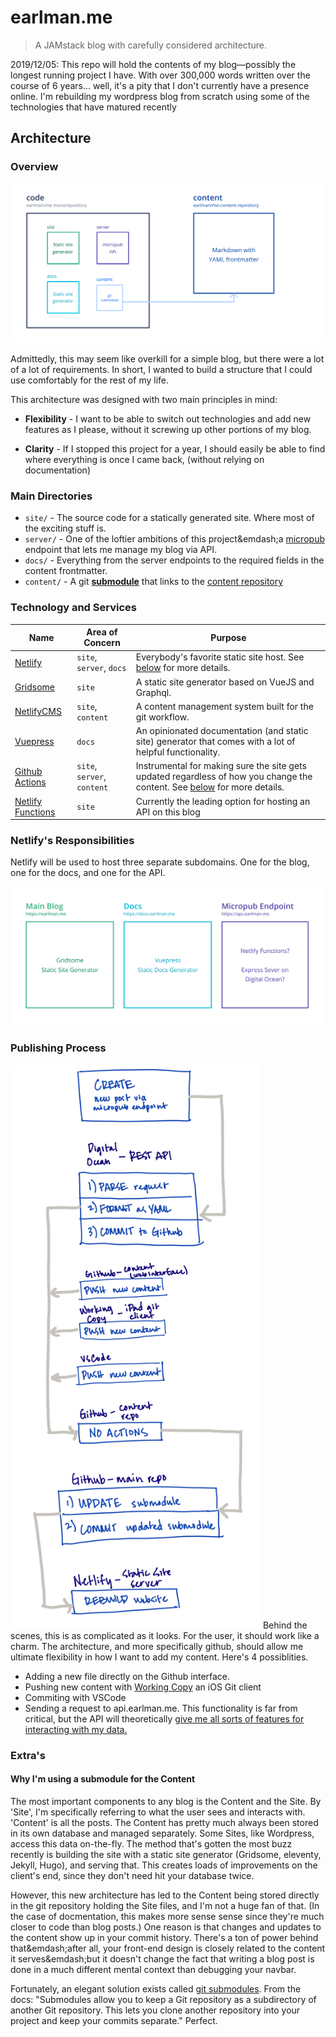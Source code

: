 # earlman.me

> A JAMstack blog with carefully considered architecture.

2019/12/05: This repo will hold the contents of my blog&mdash;possibly the longest running project I have. With over 300,000 words written over the course of 6 years... well, it's a pity that I don't currently have a presence online. I'm rebuilding my wordpress blog from scratch using some of the technologies that have matured recently 

## Architecture

### Overview

<img src="/docs/assets/site-architecture-github.png" />

Admittedly, this may seem like overkill for a simple blog, but there were a lot of a lot of requirements. In short, I wanted to build a structure that I could use comfortably for the rest of my life. 

This architecture was designed with two main principles in mind:

* **Flexibility** - I want to be able to switch out technologies and add new features as I please, without it screwing up other portions of my blog. 

* **Clarity** - If I stopped this project for a year, I should easily be able to find where everything is once I came back, (without relying on documentation)

### Main Directories

* `site/` - The source code for a statically generated site. Where most of the exciting stuff is.
* `server/` - One of the loftier ambitions of this project&emdash;a [micropub](https://indieweb.org/Micropub) endpoint that lets me manage my blog via API.
* `docs/` - Everything from the server endpoints to the required fields in the content frontmatter.
* `content/` - A git [**submodule**](https://git-scm.com/book/en/v2/Git-Tools-Submodules) that links to the [content repository](https://github.com/earlman/me-content/)

### Technology and Services

| Name  | Area of Concern | Purpose |
| ------------- | ------------- | ------------- |
| [Netlify](https://www.netlify.com/) | `site`,  `server`, `docs` | Everybody's favorite static site host. See [below](#netlifys-responsibilities) for more details. |
| [Gridsome](https://gridsome.org/) | `site` | A static site generator based on VueJS and Graphql. |
| [NetlifyCMS](https://www.netlifycms.org/) | `site`, `content` | A content management system built for the git workflow. |
| [Vuepress](https://vuepress.vuejs.org/) | `docs` | An opinionated documentation (and static site) generator that comes with a lot of helpful functionality. |
| [Github Actions](https://vuepress.vuejs.org/) | `site`, `server`, `content` | Instrumental for making sure the site gets updated regardless of how you change the content. See [below](#publishing-process) for more details. |
| [Netlify Functions](https://www.netlify.com/products/functions/) | `site` | Currently the leading option for hosting an API on this blog |

### Netlify's Responsibilities

Netlify will be used to host three separate subdomains. One for the blog, one for the docs, and one for the API. 

![Netlify's Responsibilities](/docs/assets/site-architecture-netlify.png)


### Publishing Process

<img src="/docs/assets/publish-flow.png" width="400px"/>
Behind the scenes, this is as complicated as it looks. For the user, it should work like a charm. The architecture, and more specifically github, should allow me ultimate flexibility in how I want to add my content. Here's 4 possiblities.

* Adding a new file directly on the Github interface.
* Pushing new content with [Working Copy](https://workingcopyapp.com/) an iOS Git client
* Commiting with VSCode
* Sending a request to api.earlman.me. This functionality is far from critical, but the API will theoretically [give me all sorts of features for interacting with my data.](https://micropub.rocks/implementation-reports/servers/)

### Extra's

#### Why I'm using a submodule for the Content
The most important components to any blog is the Content and the Site. By 'Site', I'm specifically referring to what the user sees and interacts with. 'Content' is all the posts. The Content has pretty much always been stored in its own database and managed separately. Some Sites, like Wordpress, access this data on-the-fly. The method that's gotten the most buzz recently is building the site with a static site generator (Gridsome, eleventy, Jekyll, Hugo), and serving that. This creates loads of improvements on the client's end, since they don't need hit your database twice.

However, this new architecture has led to the Content being stored directly in the git repository holding the Site files, and I'm not a huge fan of that. (In the case of docmentation, this makes more sense sense since they're much closer to code than blog posts.) One reason is that changes and updates to the content show up in your commit history. There's a ton of power behind that&emdash;after all, your front-end design is closely related to the content it serves&emdash;but it doesn't change the fact that writing a blog post is done in a much different mental context than debugging your navbar.

Fortunately, an elegant solution exists called [git submodules](https://git-scm.com/book/en/v2/Git-Tools-Submodules). From the docs: "Submodules allow you to keep a Git repository as a subdirectory of another Git repository. This lets you clone another repository into your project and keep your commits separate." Perfect. 
